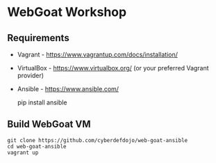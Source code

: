 # WebGoat Workshop

## Requirements

* Vagrant - https://www.vagrantup.com/docs/installation/
* VirtualBox - https://www.virtualbox.org/ (or your preferred Vagrant provider)
* Ansible - https://www.ansible.com/


    pip install ansible

## Build WebGoat VM

    git clone https://github.com/cyberdefdojo/web-goat-ansible
    cd web-goat-ansible
    vagrant up
